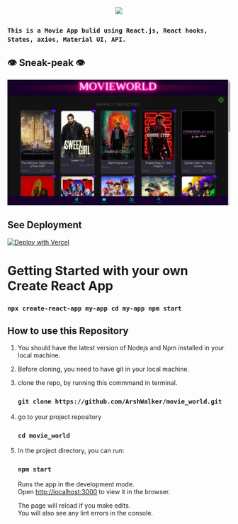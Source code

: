 <p align="center">
   <img src="https://readme-typing-svg.herokuapp.com?color=45ffaa&size=40&width=900&height=80&lines=Welcome-to-Walker's-MovieWorld"/>
</p>

 ### `This is a Movie App bulid using React.js, React hooks, States, axios, Material UI, API.`

## 👁 Sneak-peak 👁
<img src="MovieWorld.png" />

## See Deployment

[![Deploy with Vercel](https://vercel.com/button)](https://walkermovieworld.netlify.app/)


# Getting Started with your own Create React App
### `npx create-react-app my-app cd my-app npm start`

## How to use this Repository

1. You should have the latest version of Nodejs and Npm installed in your local machine.
2. Before cloning, you need to have git in your local machine.
3. clone the repo, by running this commmand in terminal.

    ### `git clone https://github.com/ArshWalker/movie_world.git` 

4. go to your project repository

    ### `cd movie_world`


5. In the project directory, you can run:

     ### `npm start`

     Runs the app in the development mode.\
     Open [http://localhost:3000](http://localhost:3000) to view it in the browser.

     The page will reload if you make edits.\
     You will also see any lint errors in the console.
